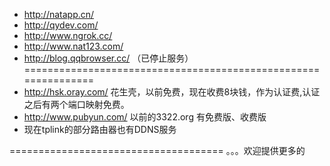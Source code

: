 - http://natapp.cn/ 
- http://qydev.com/
- http://www.ngrok.cc/
- http://www.nat123.com/
- http://blog.qqbrowser.cc/ （已停止服务）
===============================================================
- http://hsk.oray.com/ 花生壳，以前免费，现在收费8块钱，作为认证费,认证之后有两个端口映射免费。
- http://www.pubyun.com/ 以前的3322.org 有免费版、收费版
- 现在tplink的部分路由器也有DDNS服务

=====================================
。。。欢迎提供更多的